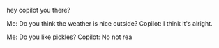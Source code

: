 hey copilot
you there?


Me: Do you think the weather is nice outside?
Copilot: I think it's alright.

Me: Do you like pickles?
Copilot: No not rea